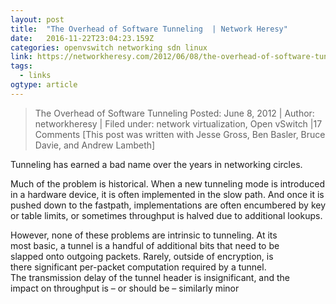 ```yaml
---
layout: post 
title:  "The Overhead of Software Tunneling  | Network Heresy" 
date:   2016-11-22T23:04:23.159Z 
categories: openvswitch networking sdn linux
link: https://networkheresy.com/2012/06/08/the-overhead-of-software-tunneling/ 
tags:
  - links
ogtype: article 
---
```


> The Overhead of Software Tunneling
Posted: June 8, 2012 | Author: networkheresy | Filed under: network virtualization, Open vSwitch |17 Comments
[This post was written with Jesse Gross, Ben Basler, Bruce Davie, and Andrew Lambeth]

Tunneling has earned a bad name over the years in networking circles.

Much of the problem is historical. When a new tunneling mode is introduced in a hardware device, it is often implemented in the slow path. And once it is pushed down to the fastpath, implementations are often encumbered by key or table limits, or sometimes throughput is halved due to additional lookups.

However, none of these problems are intrinsic to tunneling. At its most basic, a tunnel is a handful of additional bits that need to be slapped onto outgoing packets. Rarely, outside of encryption, is there significant per-packet computation required by a tunnel. The transmission delay of the tunnel header is insignificant, and the impact on throughput is – or should be – similarly minor